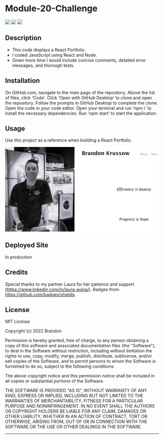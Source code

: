 # Module-20-Challenge

![](https://img.shields.io/badge/Created%20by-Brandon%20Krussow-blue?style=for-the-badge) 
![](https://img.shields.io/badge/library-React-orange?style=flat-square) ![](https://img.shields.io/badge/License-MIT-yellow?style=flat-square) 

## Description

- This code displays a React Portfolio.
- I coded JavaScript using React and Node.
- Given more time I would include concise comments, detailed error messages, and thorough tests.

## Installation

On GitHub.com, navigate to the main page of the repository. Above the list of files, click 'Code'. Click 'Open with GitHub Desktop' to clone and open the repository. Follow the prompts in GitHub Desktop to complete the clone. Open the code in your code editor. Open your terminal and run 'npm i' to install the necessary dependencies. Run 'npm start' to start the application. 

## Usage

Use this project as a reference when building a React Portfolio.

![image](./src/assets/Screenshot%202023-04-03%20225631.jpg)

## Deployed Site

In production

## Credits

Special thanks to my partner Laura for her patience and support (https://www.linkedin.com/in/laura-avina/). Badges from: https://github.com/badges/shields.  

## License

MIT License

Copyright (c) 2022 Brandon

Permission is hereby granted, free of charge, to any person obtaining a copy
of this software and associated documentation files (the "Software"), to deal
in the Software without restriction, including without limitation the rights
to use, copy, modify, merge, publish, distribute, sublicense, and/or sell
copies of the Software, and to permit persons to whom the Software is
furnished to do so, subject to the following conditions:

The above copyright notice and this permission notice shall be included in all
copies or substantial portions of the Software.

THE SOFTWARE IS PROVIDED "AS IS", WITHOUT WARRANTY OF ANY KIND, EXPRESS OR
IMPLIED, INCLUDING BUT NOT LIMITED TO THE WARRANTIES OF MERCHANTABILITY,
FITNESS FOR A PARTICULAR PURPOSE AND NONINFRINGEMENT. IN NO EVENT SHALL THE
AUTHORS OR COPYRIGHT HOLDERS BE LIABLE FOR ANY CLAIM, DAMAGES OR OTHER
LIABILITY, WHETHER IN AN ACTION OF CONTRACT, TORT OR OTHERWISE, ARISING FROM,
OUT OF OR IN CONNECTION WITH THE SOFTWARE OR THE USE OR OTHER DEALINGS IN THE
SOFTWARE.

---